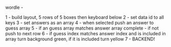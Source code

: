 wordle -

1 - build layout, 5 rows of 5 boxes then keyboard below
2 - set data id to all keys
3 - set answers as an array
4 - when selected push an answer to guess array
5 - if an guess array matches answer array complete - if not push to next row
6 - if guess index matches answer index and is included in array turn background green, if it is included turn yellow
7 - BACKEND!